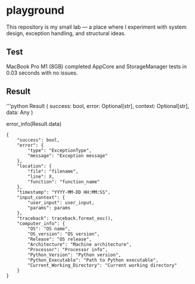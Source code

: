 # playground
This repository is my small lab — a place where I experiment with system design, exception handling, and structural ideas.

## Test
MacBook Pro M1 (8GB) completed AppCore and StorageManager tests in 0.03 seconds with no issues.

## Result

'''python
Result
    (
    success: bool,
    error: Optional[str],
    context: Optional[str],
    data: Any
    )

error_info(Result.data)

    {
        "success": bool,
        "error": {
            "type": "ExceptionType",
            "message": "Exception message"
        },
        "location": {
            "file": "filename",
            "line": X,
            "function": "function_name"
        },
        "timestamp": "YYYY-MM-DD HH:MM:SS",
        "input_context": {
            "user_input": user_input,
            "params": params
        },
        "traceback": traceback.format_exc(),
        "computer_info": {
            "OS": "OS name",
            "OS_version": "OS version",
            "Release": "OS release",
            "Architecture": "Machine architecture",
            "Processor": "Processor info",
            "Python_Version": "Python version",
            "Python_Executable": "Path to Python executable",
            "Current_Working_Directory": "Current working directory"
        }
    }
